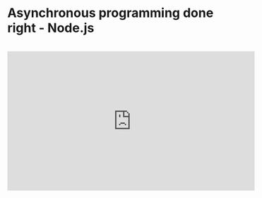 <!--
name: async-nodejs
version : 0.0.1
title : "Asynchronous programming done right - Node.js"
description: "Asynchronous programming done right. Without race conditions. Good pratcices in Node.js."
homepage : "http://www.slideshare.net/piotrpelczar/asynchronous-programming-done-right-nodejs"
author : "Piotr Pelczar"
license : "Slideshare",
"contact" : {
  "url" : "https://www.linkedin.com/in/ppelczar",
  "twitter": "@maxogden"
}
-->

<!-- @section -->

# Asynchronous programming done right - Node.js

</br>
<iframe width="560" height="315" src="http://www.slideshare.net/slideshow/embed_code/40794883" frameborder="0" allowfullscreen></iframe>
</br>
